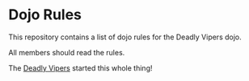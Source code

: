 Dojo Rules
==========

This repository contains a list of dojo rules for the Deadly Vipers dojo.

All members should read the rules.

The [Deadly Vipers](https://github.com/deadlyvipers) started this whole thing!

